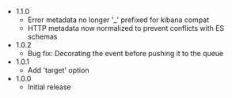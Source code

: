 * 1.1.0
  - Error metadata no longer '_' prefixed for kibana compat
  - HTTP metadata now normalized to prevent conflicts with ES schemas
* 1.0.2
  - Bug fix: Decorating the event before pushing it to the queue
* 1.0.1
  - Add 'target' option
* 1.0.0
  - Initial release
